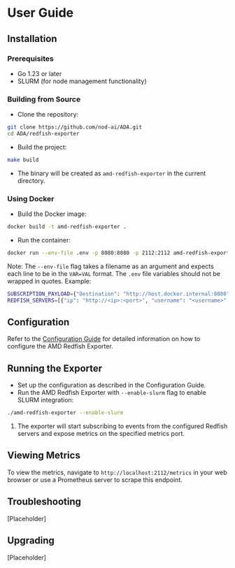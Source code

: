 # User Guide

## Installation

### Prerequisites

- Go 1.23 or later
- SLURM (for node management functionality)

### Building from Source

- Clone the repository:

```bash
git clone https://github.com/nod-ai/ADA.git
cd ADA/redfish-exporter
```

- Build the project:

```bash
make build
```

- The binary will be created as `amd-redfish-exporter` in the current directory.

### Using Docker

- Build the Docker image:

```bash
docker build -t amd-redfish-exporter .
```

- Run the container:

```bash
docker run --env-file .env -p 8080:8080 -p 2112:2112 amd-redfish-exporter
```

Note: The `--env-file` flag takes a filename as an argument and expects each line to be in the `VAR=VAL` format. The `.env` file variables should not be wrapped in quotes. Example:

```bash
SUBSCRIPTION_PAYLOAD={"Destination": "http://host.docker.internal:8080", "EventTypes": ["Alert", "StatusChange"], "Protocol": "Redfish", "Context": "YourContextData"}
REDFISH_SERVERS=[{"ip": "http://<ip>:<port>", "username": "<username>", "password": "<password>", "loginType": "Session", "slurmNode": "Node1"}]
```

## Configuration

Refer to the [Configuration Guide](configuration.md) for detailed information on how to configure the AMD Redfish Exporter.

## Running the Exporter

- Set up the configuration as described in the Configuration Guide.
- Run the AMD Redfish Exporter with `--enable-slurm` flag to enable SLURM integration:

 ```bash
 ./amd-redfish-exporter --enable-slurm
 ```

1. The exporter will start subscribing to events from the configured Redfish servers and expose metrics on the specified metrics port.

## Viewing Metrics

To view the metrics, navigate to `http://localhost:2112/metrics` in your web browser or use a Prometheus server to scrape this endpoint.

## Troubleshooting

[Placeholder]

## Upgrading

[Placeholder]